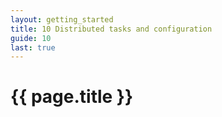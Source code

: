 ```yaml
---
layout: getting_started
title: 10 Distributed tasks and configuration
guide: 10
last: true
---
```


# {{ page.title }}

  <div class="toc"></div>


